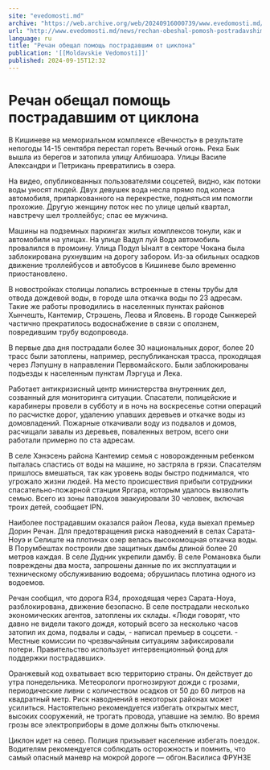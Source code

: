 ```yaml
---
site: "evedomosti.md"
archive: "https://web.archive.org/web/20240916000739/www.evedomosti.md/news/rechan-obeshal-pomosh-postradavshim-ot-ciklona"
url: "http://www.evedomosti.md/news/rechan-obeshal-pomosh-postradavshim-ot-ciklona"
language: ru
title: "Речан обещал помощь пострадавшим от циклона"
publication: '[[Moldavskie Vedomosti]]'
published: 2024-09-15T12:32
---
```


# Речан обещал помощь пострадавшим от циклона

В Кишиневе на мемориальном комплексе «Вечность» в результате непогоды 14-15 сентября перестал гореть Вечный огонь. Река Бык вышла из берегов и затопила улицу Албишоара. Улицы Василе Александри и Петрикань превратились в озера.

На видео, опубликованных пользователями соцсетей, видно, как потоки воды уносят людей. Двух девушек вода несла прямо под колеса автомобиля, припаркованного на перекрестке, подняться им помогли прохожие. Другую женщину поток нес по улице целый квартал, навстречу шел троллейбус; спас ее мужчина.

Машины на подземных паркингах жилых комплексов тонули, как и автомобили на улицах. На улице Вадул луй Водэ автомобиль провалился в промоину. Улица Подул Ыналт в секторе Чокана была заблокирована рухнувшим на дорогу забором. Из-за обильных осадков движение троллейбусов и автобусов в Кишиневе было временно приостановлено.

В новостройках столицы лопались встроенные в стены трубы для отвода дождевой воды, в городе шла откачка воды по 23 адресам. Такие же работы проводились в населенных пунктах районов Хынчешть, Кантемир, Стрэшень, Леова и Яловень. В городе Сынжерей частично прекратилось водоснабжение в связи с оползнем, повредившим трубу водопровода.

В первые два дня пострадали более 30 национальных дорог, более 20 трасс были затоплены, например, республиканская трасса, проходящая через Лэпушну в направлении Первомайского. Были заблокированы подъезды к населенным пунктам Лэргуца и Лека.

Работает антикризисный центр министерства внутренних дел, созванный для мониторинга ситуации. Спасатели, полицейские и карабинеры провели в субботу и в ночь на воскресенье сотни операций по расчистке дорог, удалению упавших деревьев и откачке воды из домовладений. Пожарные откачивали воду из подвалов и домов, расчищали завалы из деревьев, поваленных ветром, всего они работали примерно по ста адресам.

В селе Хэнэсень района Кантемир семья с новорожденным ребенком пыталась спастись от воды на машине, но застряла в грязи. Спасателям пришлось вмешаться, так как уровень воды быстро поднимался, что угрожало жизни людей. На место происшествия прибыли сотрудники спасательно-пожарной станции Яргара, которым удалось вызволить семью. Всего из зоны паводков эвакуировали 30 человек, включая троих детей, сообщает IPN.

Наиболее пострадавшим оказался район Леова, куда выехал премьер Дорин Речан. Для предотвращения риска наводнений в селах Сарата-Ноуэ и Селиште на плотинах озер велась высокомощная откачка воды. В Порумбештах построили две защитных дамбы длиной более 20 метров каждая. В селе Дудник укрепили дамбу. В селе Романовка были повреждены два моста, запрошены данные по их эксплуатации и техническому обслуживанию водоема; обрушилась плотина одного из водоемов.

Речан сообщил, что дорога R34, проходящая через Сарата-Ноуа, разблокирована, движение безопасно. В селе пострадали несколько экономических агентов, затоплены их склады. «Люди говорят, что давно не видели такого дождя, который всего за несколько часов затопил их дома, подвалы и сады, - написал премьер в соцсети. - Местные комиссии по чрезвычайным ситуациям зафиксировали потери. Правительство использует интервенционный фонд для поддержки пострадавших».

Оранжевый код охватывает всю территорию страны. Он действует до утра понедельника. Метеорологи прогнозируют дожди с грозами, периодические ливни с количеством осадков от 50 до 60 литров на квадратный метр. Риск наводнений в некоторых районах может усилиться. Настоятельно рекомендуется избегать открытых мест, высоких сооружений, не трогать провода, упавшие на землю. Во время грозы все электроприборы в доме должны быть отключены.

Циклон идет на север. Полиция призывает население избегать поездок. Водителям рекомендуется соблюдать осторожность и помнить, что самый опасный маневр на мокрой дороге — обгон.Василиса ФРУНЗЕ